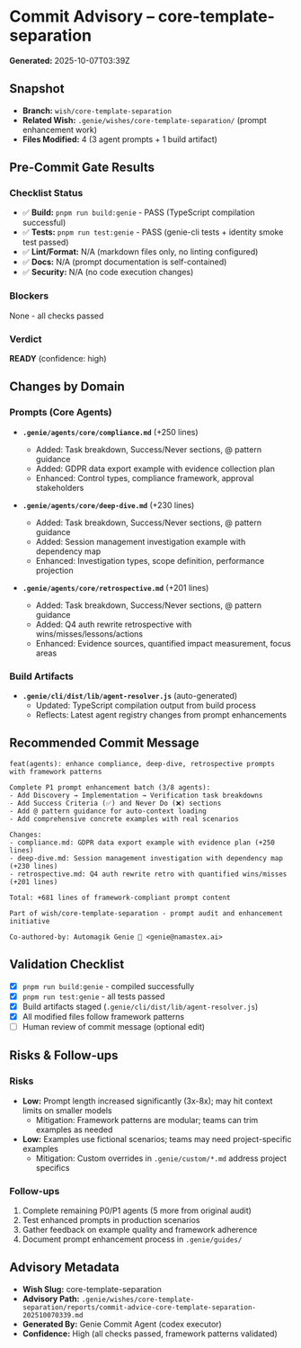 # Commit Advisory – core-template-separation
**Generated:** 2025-10-07T03:39Z

## Snapshot
- **Branch:** `wish/core-template-separation`
- **Related Wish:** `.genie/wishes/core-template-separation/` (prompt enhancement work)
- **Files Modified:** 4 (3 agent prompts + 1 build artifact)

## Pre-Commit Gate Results

### Checklist Status
- ✅ **Build:** `pnpm run build:genie` - PASS (TypeScript compilation successful)
- ✅ **Tests:** `pnpm run test:genie` - PASS (genie-cli tests + identity smoke test passed)
- ✅ **Lint/Format:** N/A (markdown files only, no linting configured)
- ✅ **Docs:** N/A (prompt documentation is self-contained)
- ✅ **Security:** N/A (no code execution changes)

### Blockers
None - all checks passed

### Verdict
**READY** (confidence: high)

## Changes by Domain

### Prompts (Core Agents)
- **`.genie/agents/core/compliance.md`** (+250 lines)
  - Added: Task breakdown, Success/Never sections, @ pattern guidance
  - Added: GDPR data export example with evidence collection plan
  - Enhanced: Control types, compliance framework, approval stakeholders

- **`.genie/agents/core/deep-dive.md`** (+230 lines)
  - Added: Task breakdown, Success/Never sections, @ pattern guidance
  - Added: Session management investigation example with dependency map
  - Enhanced: Investigation types, scope definition, performance projection

- **`.genie/agents/core/retrospective.md`** (+201 lines)
  - Added: Task breakdown, Success/Never sections, @ pattern guidance
  - Added: Q4 auth rewrite retrospective with wins/misses/lessons/actions
  - Enhanced: Evidence sources, quantified impact measurement, focus areas

### Build Artifacts
- **`.genie/cli/dist/lib/agent-resolver.js`** (auto-generated)
  - Updated: TypeScript compilation output from build process
  - Reflects: Latest agent registry changes from prompt enhancements

## Recommended Commit Message

```
feat(agents): enhance compliance, deep-dive, retrospective prompts with framework patterns

Complete P1 prompt enhancement batch (3/8 agents):
- Add Discovery → Implementation → Verification task breakdowns
- Add Success Criteria (✅) and Never Do (❌) sections
- Add @ pattern guidance for auto-context loading
- Add comprehensive concrete examples with real scenarios

Changes:
- compliance.md: GDPR data export example with evidence plan (+250 lines)
- deep-dive.md: Session management investigation with dependency map (+230 lines)
- retrospective.md: Q4 auth rewrite retro with quantified wins/misses (+201 lines)

Total: +681 lines of framework-compliant prompt content

Part of wish/core-template-separation - prompt audit and enhancement initiative

Co-authored-by: Automagik Genie 🧞 <genie@namastex.ai>
```

## Validation Checklist
- [x] `pnpm run build:genie` - compiled successfully
- [x] `pnpm run test:genie` - all tests passed
- [x] Build artifacts staged (`.genie/cli/dist/lib/agent-resolver.js`)
- [x] All modified files follow framework patterns
- [ ] Human review of commit message (optional edit)

## Risks & Follow-ups

### Risks
- **Low:** Prompt length increased significantly (3x-8x); may hit context limits on smaller models
  - Mitigation: Framework patterns are modular; teams can trim examples as needed
- **Low:** Examples use fictional scenarios; teams may need project-specific examples
  - Mitigation: Custom overrides in `.genie/custom/*.md` address project specifics

### Follow-ups
1. Complete remaining P0/P1 agents (5 more from original audit)
2. Test enhanced prompts in production scenarios
3. Gather feedback on example quality and framework adherence
4. Document prompt enhancement process in `.genie/guides/`

## Advisory Metadata
- **Wish Slug:** core-template-separation
- **Advisory Path:** `.genie/wishes/core-template-separation/reports/commit-advice-core-template-separation-202510070339.md`
- **Generated By:** Genie Commit Agent (codex executor)
- **Confidence:** High (all checks passed, framework patterns validated)
